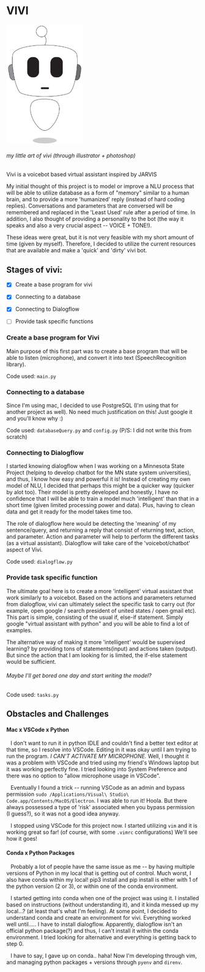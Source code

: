 # VIVI

<img src="/assets/vivi.png" alt="image of vivi" width=200> 

###### my little art of vivi (through illustrator + photoshop)

Vivi is a voicebot based virtual assistant inspired by JARVIS

My initial thought of this project is to model or improve a NLU process that will be able to utilize database as a form of "memory" similar to a human brain, and to provide a more 'humanized' reply (instead of hard coding replies). Conversations and parameters that are conversed will be remembered and replaced in the 'Least Used' rule after a period of time. In addition, I also thought of providing a personality to the bot (the way it speaks and also a very crucial aspect -- VOICE + TONE!). 

These ideas were great, but it is not very feasible with my short amount of time (given by myself). Therefore, I decided to utilize the current resources that are available and make a 'quick' and 'dirty' vivi bot.


## Stages of vivi:
- [x] Create a base program for vivi
- [x] Connecting to a database
- [x] Connecting to Dialogflow
- [ ] Provide task specific functions



### Create a base program for Vivi
Main purpose of this first part was to create a base program that will be able to listen (microphone), and convert it into text (SpeechRecognition library).

Code used: `main.py`

### Connecting to a database
Since I'm using mac, I decided to use PostgreSQL (I'm using that for another project as well). No need much justification on this! Just google it and you'll know why :)

Code used: `databaseQuery.py` and `config.py` (P/S: I did not write this from scratch)

### Connecting to Dialogflow
I started knowing dialogflow when I was working on a Minnesota State Project (helping to develop chatbot for the MN state system universities), and thus, I know how easy and powerful it is! Instead of creating my own model of NLU, I decided that perhaps this might be a quicker way (quicker by alot too). Their model is pretty developed and honestly, I have no confidence that I will be able to train a model much 'intelligent' than that in a short time (given limited processing power and data). Plus, having to clean data and get it ready for the model takes time too.

The role of dialogflow here would be detecting the 'meaning' of my sentence/query, and returning a reply that consist of returning text, action, and parameter. Action and parameter will help to perform the different tasks (as a virtual assistant). Dialogflow will take care of the 'voicebot/chatbot' aspect of Vivi.

Code used: `dialogflow.py`

### Provide task specific function
The ultimate goal here is to create a more 'intelligent' virtual assistant that work similarly to a voicebot. Based on the actions and parameters returned from dialogflow, vivi can ultimately select the specific task to carry out (for example, open google / search president of united states / open gmail etc). This part is simple, consisting of the usual if, else-if statement. Simply google "virtual assistant with python" and you will be able to find a lot of examples. 

The alternative way of making it more 'intelligent' would be supervised learning? by providing tons of statements(input) and actions taken (output). But since the action that I am looking for is limited, the if-else statement would be sufficient. 
###### _Maybe I'll get bored one day and start writing the model?_

Code used: `tasks.py`



## Obstacles and Challenges 
#### Mac x VSCode x Python

&ensp; I don't want to run it in python IDLE and couldn't find a better text editor at that time, so I resolve into VSCode. Editing in it was okay until I am trying to run the program. *I CAN'T ACTIVATE MY MICROPHONE.* Well, I thought it was a problem with VSCode and tried using my friend's Windows laptop but it was working perfectly fine. I tried looking into System Preference and there was no option to "allow microphone usage in VSCode".

&ensp; Eventually I found a trick -- running VSCode as an admin and bypass permission `sudo /Applications/Visual\ Studio\ Code.app/Contents/MacOS/Electron`. I was able to run it! Hoola. But there always possessed a type of 'risk' associated when you bypass permission (I guess?), so it was not a good idea anyway. 

&ensp; I stopped using VSCode for this project now. I started utilizing `vim` and it is working great so far! (of course, with some `.vimrc` configurations) We'll see how it goes!

#### Conda x Python Packages

&ensp; Probably a lot of people have the same issue as me -- by having multiple versions of Python in my local that is getting out of control. Much worst, I also have conda within my local! pip3 install and pip install is either with 1 of the python version (2 or 3), or within one of the conda environment.

&ensp; I started getting into conda when one of the project was using it. I installed based on instructions (without understanding it), and it kinda messed up my local...? (at least that's what I'm feeling). At some point, I decided to understand conda and create an environment for vivi. Everything worked well until..... I have to install dialogflow. Apparently, dialogflow isn't an official python package(?) and thus, I can't install it within the conda environment. I tried looking for alternative and everything is getting back to step 0.

&ensp; I have to say, I gave up on conda.. haha! Now I'm developing through vim, and managing python packages + versions through `pyenv` and `direnv`.
